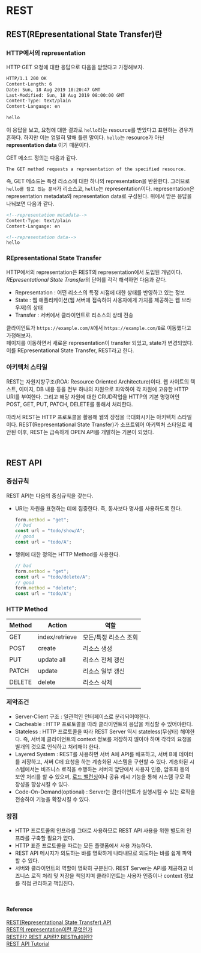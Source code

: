 # REST

## REST(REpresentational State Transfer)란

### HTTP에서의 representation   
HTTP GET 요청에 대한 응답으로 다음을 받았다고 가정해보자.

```html
HTTP/1.1 200 OK  
Content-Length: 6  
Date: Sun, 18 Aug 2019 10:20:47 GMT  
Last-Modified: Sun, 18 Aug 2019 08:00:00 GMT  
Content-Type: text/plain  
Content-Language: en   
    
hello
```  

이 응답을 보고, 요청에 대한 결과로 `hello`라는 resource를 받았다고 표현하는 경우가 흔하다. 하지만 이는 엄밀히 말해 틀린 말이다. `hello`는 resource가 아닌 **representation data** 이기 때문이다.   

GET 메소드 정의는 다음과 같다.  

```
The GET method requests a representation of the specified resource.
```  

즉, GET 메소드는 특정 리소스에 대한 하나의 representation을 반환한다. 그러므로 `hello를 담고 있는 문서`가 리소스고, `hello`는 representation이다. representation은 representation metadata와 representation data로 구성된다. 위에서 받은 응답을 나눠보면 다음과 같다. 

```html
<!--representation metadata-->
Content-Type: text/plain  
Content-Language: en  
```

```html
<!--representation data-->
hello
```  

### REpresentational State Transfer
HTTP에서의 representation은 REST의 representation에서 도입된 개념이다.   
*REpresentational State Transfer*의 단어를 각각 해석하면 다음과 같다.   
* Representation : 어떤 리소스의 특정 시점에 대한 상태를 반영하고 있는 정보
* State : 웹 애플리케이션(웹 서버에 접속하여 사용자에게 가치를 제공하는 웹 브라우저)의 상태
* Transfer : 서버에서 클라이언트로 리소스의 상태 전송

클라이언트가 `https://example.com/A`에서 `https://example.com/B`로 이동했다고 가정해보자.  
페이지를 이동하면서 새로운 representation이 transfer 되었고, state가 변경되었다. 이를 REpresentational State Transfer, REST라고 한다.  

### 아키텍처 스타일
REST는 자원지향구조(ROA: Resource Oriented Architecture)이다. 웹 사이트의 텍스트, 이미지, DB 내용 등을 전부 하나의 자원으로 파악하여 각 자원에 고유한 HTTP URI를 부여한다. 그리고 해당 자원에 대한 CRUD작업을 HTTP의 기본 명령어인 POST, GET, PUT, PATCH, DELETE를 통해서 처리한다.  

따라서 REST는 HTTP 프로토콜을 활용해 웹의 장점을 극대화시키는 아키텍처 스타일이다. REST(Representational State Transfer)가 소프트웨어 아키텍처 스타일로 제안된 이후, REST는 급속하게 OPEN API를 개발하는 기본이 되었다.

<br/>

## REST API
 
### 중심규칙
REST API는 다음의 중심규칙을 갖는다.  

* URI는 자원을 표현하는 데에 집중한다. 즉, 동사보다 명사를 사용하도록 한다.
    
    ```js
    form.method = "get";
    // bad
    const url = "todo/show/A";
    // good
    const url = "todo/A";

    ```

* 행위에 대한 정의는 HTTP Method를 사용한다.
    
    ```js
    // bad
    form.method = "get";
    const url = "todo/delete/A";
    // good
    form.method = "delete";
    const url = "todo/A";
    ```

### HTTP Method
|Method|Action|역할|
|------|---|---|
|GET|index/retrieve|모든/특정 리소스 조회|
|POST|create|리소스 생성|
|PUT|update all|리소스 전체 갱신|
|PATCH|update|리소스 일부 갱신|
|DELETE|delete|리소스 삭제|

### 제약조건  

* Server-Client 구조 : 일관적인 인터페이스로 분리되어야한다. 
* Cacheable : HTTP 프로토콜을 따라 클라이언트의 응답을 캐싱할 수 있어야한다. 
* Stateless : HTTP 프로토콜을 따라 REST Server 역시 stateless(무상태) 해야한다. 즉, 서버에 클라이언트의 context 정보를 저장하지 않아야 하며 각각의 요청을 별개의 것으로 인식하고 처리해야 한다. 
* Layered System : REST를 사용하면 서버 A에 API를 배포하고, 서버 B에 데이터를 저장하고, 서버 C에 요청을 하는 계층화된 시스템을 구현할 수 있다. 계층화된 시스템에서는 비즈니스 로직을 수행하는 서버의 앞단에서 사용자 인증, 암호화 등의 보안 처리를 할 수 있으며, [로드 밸런싱](https://github.com/Im-D/Dev-Docs/blob/master/Network/%EB%A1%9C%EB%93%9C%EB%B0%B8%EB%9F%B0%EC%8B%B1%20%26%20%ED%81%B4%EB%9F%AC%EC%8A%A4%ED%84%B0%EB%A7%81.md)이나 공유 캐시 기능을 통해 시스템 규모 확장성을 향상시킬 수 있다.  
* Code-On-Demand(optional) : Server는 클라이언트가 실행시킬 수 있는 로직을 전송하여 기능을 확장시킬 수 있다.

### 장점
* HTTP 프로토콜의 인프라를 그대로 사용하므로 REST API 사용을 위한 별도의 인프라를 구축할 필요가 없다.
* HTTP 표준 프로토콜을 따르는 모든 플랫폼에서 사용 가능하다.
* REST API 메시지가 의도하는 바를 명확하게 나타내므로 의도하는 바를 쉽게 파악할 수 있다.
* 서버와 클라이언트의 역할이 명확히 구분된다. REST Server는 API를 제공하고 비즈니스 로직 처리 및 저장을 책임지며 클라이언트는 사용자 인증이나 context 정보를 직접 관리하고 책임진다. 

<br/>

#### Reference
[REST(Representational State Transfer) API](https://poiemaweb.com/js-rest-api)  
[REST의 representation이란 무엇인가](https://blog.npcode.com/2017/04/03/rest의-representation이란-무엇인가/)  
[REST란? REST API란? RESTful이란?](https://gmlwjd9405.github.io/2018/09/21/rest-and-restful.html)  
[REST API Tutorial](https://restfulapi.net/rest-architectural-constraints/#layered-system)
